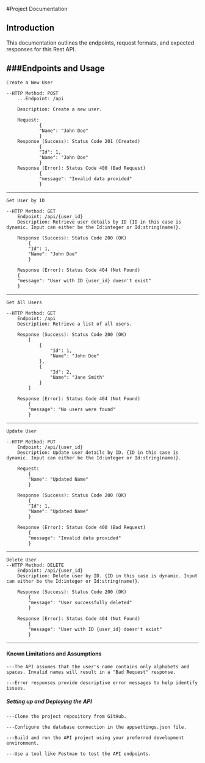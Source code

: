 #Project Documentation

## Introduction

This documentation outlines the endpoints, request formats, and expected responses for this Rest API.

## ###Endpoints and Usage

    Create a New User

    --HTTP Method: POST
        ...Endpoint: /api

        Description: Create a new user.

        Request:
                {
                "Name": "John Doe"
                }
        Response (Success): Status Code 201 (Created)
                {
                "Id": 1,
                "Name": "John Doe"
                }
        Response (Error): Status Code 400 (Bad Request)
                {
                "message": "Invalid data provided"
                }

---

    Get User by ID

    --HTTP Method: GET
        Endpoint: /api/{user_id}
        Description: Retrieve user details by ID {ID in this case is dynamic. Input can either be the Id:integer or Id:string(name)}.

        Response (Success): Status Code 200 (OK)
            {
            "Id": 1,
            "Name": "John Doe"
            }

        Response (Error): Status Code 404 (Not Found)
        {
        "message": "User with ID {user_id} doesn't exist"
        }

---

    Get All Users

    --HTTP Method: GET
        Endpoint: /api
        Description: Retrieve a list of all users.

        Response (Success): Status Code 200 (OK)
            [
                {
                    "Id": 1,
                    "Name": "John Doe"
                },
                {
                    "Id": 2,
                    "Name": "Jane Smith"
                }
            ]

        Response (Error): Status Code 404 (Not Found)
            {
            "message": "No users were found"
            }

---

    Update User

    --HTTP Method: PUT
        Endpoint: /api/{user_id}
        Description: Update user details by ID. {ID in this case is dynamic. Input can either be the Id:integer or Id:string(name)}.

        Request:
            {
            "Name": "Updated Name"
            }

        Response (Success): Status Code 200 (OK)
            {
            "Id": 1,
            "Name": "Updated Name"
            }

        Response (Error): Status Code 400 (Bad Request)
            {
            "message": "Invalid data provided"
            }

---

    Delete User
    --HTTP Method: DELETE
        Endpoint: /api/{user_id}
        Description: Delete user by ID. {ID in this case is dynamic. Input can either be the Id:integer or Id:string(name)}.

        Response (Success): Status Code 200 (OK)
            {
            "message": "User successfully deleted"
            }

        Response (Error): Status Code 404 (Not Found)
            {
            "message": "User with ID {user_id} doesn't exist"
            }

---

#### Known Limitations and Assumptions

    ---The API assumes that the user's name contains only alphabets and spaces. Invalid names will result in a "Bad Request" response.

    ---Error responses provide descriptive error messages to help identify issues.

##### Setting up and Deploying the API

    ---Clone the project repository from GitHub.

    ---Configure the database connection in the appsettings.json file.

    ---Build and run the API project using your preferred development environment.

    ---Use a tool like Postman to test the API endpoints.

